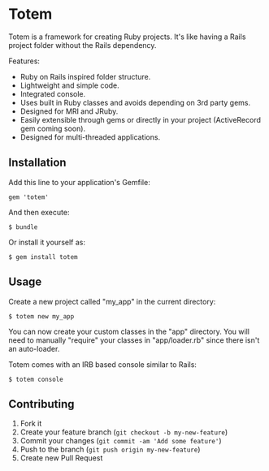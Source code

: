 # Totem

Totem is a framework for creating Ruby projects.
It's like having a Rails project folder without the Rails dependency.

Features:
- Ruby on Rails inspired folder structure.
- Lightweight and simple code.
- Integrated console.
- Uses built in Ruby classes and avoids depending on 3rd party gems.
- Designed for MRI and JRuby.
- Easily extensible through gems or directly in your project (ActiveRecord gem coming soon).
- Designed for multi-threaded applications.

## Installation

Add this line to your application's Gemfile:

    gem 'totem'

And then execute:

    $ bundle

Or install it yourself as:

    $ gem install totem

## Usage

Create a new project called "my_app" in the current directory:

    $ totem new my_app

You can now create your custom classes in the "app" directory.
You will need to manually "require" your classes in "app/loader.rb" since there isn't an auto-loader.

Totem comes with an IRB based console similar to Rails:

    $ totem console

## Contributing

1. Fork it
2. Create your feature branch (`git checkout -b my-new-feature`)
3. Commit your changes (`git commit -am 'Add some feature'`)
4. Push to the branch (`git push origin my-new-feature`)
5. Create new Pull Request
